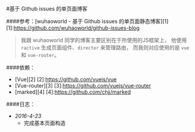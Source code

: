 #基于 Github issues 的单页面博客

####参考：[wuhaoworld - 基于 Github issues 的单页面静态博客][1]
  [1]:https://github.com/wuhaoworld/github-issues-blog

> 我跟 wuhaoworld 同学的博客主要区别在于所使用的JS框架上，
  他使用 `ractive` 生成页面组件、`director` 来管理路由，
  而我则对应使用的是 `vue` 和 `vue-router`。
  
####依赖：
  - [Vue][2]
  [2]:https://github.com/vuejs/vue
  - [Vue-router][3]
  [3]:https://github.com/vuejs/vue-router
  - [marked][4]
  [4]:https://github.com/chjj/marked

####日志：
  - *2016-4-23*
    - 完成基本页面构造
    
  
